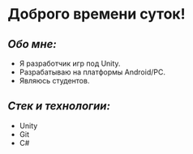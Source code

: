 # Доброго времени суток!


## _Обо мне:_
- Я разработчик игр под Unity.
- Разрабатываю на платформы Android/PC.
- Являюсь студентов.


## _Стек и технологии:_
- Unity
- Git
- C#

